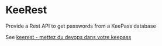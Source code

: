 # KeeRest
Provide a Rest API to get passwords from a KeePass database

See [keerest - mettez du devops dans votre keepass](https://connect.ed-diamond.com/MISC/misc-108/keerest-mettez-du-devops-dans-votre-keepass)
